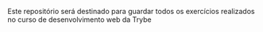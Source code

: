 
Este repositório será destinado para guardar todos os exercícios realizados no curso de desenvolvimento web da Trybe
